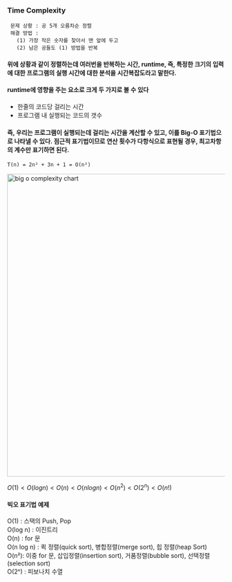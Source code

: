 ### Time Complexity

```
 문제 상황 : 공 5개 오름차순 정렬
 해결 방법 : 
   (1) 가장 작은 숫자를 찾아서 맨 앞에 두고
   (2) 남은 공들도 (1) 방법을 반복
```

#### 위에 상황과 같이 정렬하는데 여러번을 반복하는 시간, runtime, 즉, 특정한 크기의 입력에 대한 프로그램의 실행 시간에 대한 분석을 시간복잡도라고 말한다.
#### runtime에 영향을 주는 요소로 크게 두 가지로 볼 수 있다
- 한줄의 코드당 걸리는 시간
- 프로그램 내 실행되는 코드의 갯수
  
#### 즉, 우리는 프로그램이 실행되는데 걸리는 시간을 계산할 수 있고, 이를 Big-O 표기법으로 나타낼 수 있다. 점근적 표기법이므로 연산 횟수가 다항식으로 표현될 경우, 최고차항의 계수만 표기하면 된다.
```
T(n) = 2n² + 3n + 1 = O(n²)
```

<img src="https://user-images.githubusercontent.com/66757141/209467139-8303a91e-2d0b-41bd-8f79-6ba8daf8d355.png" alt="big o complexity chart" width="700px" />

$O(1) \lt O(log n) \lt O(n) \lt O(n log n) \lt O(n^2) \lt O(2^n) \lt O(n!)$

#### 빅오 표기법 예제
O(1) : 스택의 Push, Pop<br/>
O(log n) : 이진트리<br/>
O(n) : for 문<br/>
O(n log n) : 퀵 정렬(quick sort), 병합정렬(merge sort), 힙 정렬(heap Sort)<br/>
O(n²): 이중 for 문, 삽입정렬(insertion sort), 거품정렬(bubble sort), 선택정렬(selection sort)<br/>
O(2ⁿ) : 피보나치 수열
